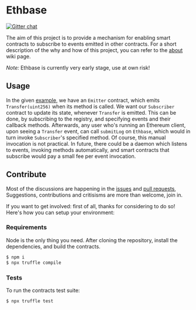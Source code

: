 # Ethbase
[![Gitter chat](https://badges.gitter.im/gitterHQ/gitter.png)](https://gitter.im/planet-ethereum/Lobby)

The aim of this project is to provide a mechanism for enabling smart contracts to subscribe to events emitted in other contracts. For a short description of the why and how of this project, you can refer to the [about](https://github.com/planet-ethereum/ethbase/wiki/About) wiki page.

*Note:* Ethbase is currently very early stage, use at own risk!

## Usage
In the given [example](contracts/example), we have an `Emitter` contract, which emits `Transfer(uint256)` when its method is called. We want our `Subscriber` contract to update its state, whenever `Transfer` is emitted. This can be done, by subscribing to the registry, and specifying events and their callback methods. Afterwards, any user who's running an Ethereum client, upon seeing a `Transfer` event, can call `submitLog` on `Ethbase`, which would in turn invoke `Subscriber`'s specified method. Of course, this manual invocation is not practical. In future, there could be a daemon which listens to events, invoking methods automatically, and smart contracts that subscribe would pay a small fee per event invocation.

## Contribute
Most of the discussions are happening in the [issues](https://github.com/planet-ethereum/ethbase/issues) and [pull requests](https://github.com/planet-ethereum/ethbase/pulls), Suggestions, contributions and critisisms are more than welcome, join in.

If you want to get involved: first of all, thanks for considering to do so! Here's how you can setup your environment:

### Requirements
Node is the only thing you need. After cloning the repository, install the dependencies, and build the contracts.

```bash
$ npm i
$ npx truffle compile
```

### Tests
To run the contracts test suite:

```bash
$ npx truffle test
```
